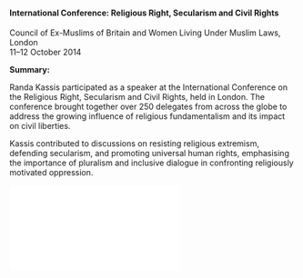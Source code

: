 <h4>International Conference: Religious Right, Secularism and Civil Rights</h4>

Council of Ex-Muslims of Britain and Women Living Under Muslim Laws, London<br>
11–12 October 2014
	
<b>Summary:</b>	

Randa Kassis participated as a speaker at the International Conference on the Religious Right, Secularism and Civil Rights, held in London. The conference brought together over 250 delegates from across the globe to address the growing influence of religious fundamentalism and its impact on civil liberties.

Kassis contributed to discussions on resisting religious extremism, defending secularism, and promoting universal human rights, emphasising the importance of pluralism and inclusive dialogue in confronting religiously motivated oppression.

![](127.pdf)
<p></p>
